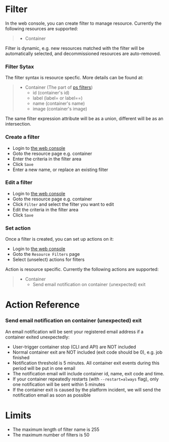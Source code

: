 # Filter

In the web console, you can create filter to manage resource. Currently the following resources are supported:

> - Container

Filter is dynamic, e.g. new resources matched with the filter will be automatically selected, and decommissioned resources are auto-removed.

### Filter Sytax
The filter syntax is resource specfic. More details can be found at:

> - Container (The part of [ps filters](https://docs.hyper.sh/Reference/CLI/ps.html))
> 	- id (container's id)
>  	- label (label=<key> or label=<key>=<value>)
> 	- name (container's name)
> 	- image (container's image)

The same filter expression attribute will be as a union, different will be as an intersection.

### Create a filter
- Login to [the web console](https://console.hyper.sh)
- Goto the resource page e.g. container
- Enter the criteria in the filter area
- Click `Save`
- Enter a new name, or replace an existing filter

### Edit a filter
- Login to [the web console](https://console.hyper.sh)
- Goto the resource page e.g. container
- Click `Filter` and select the filter you want to edit
- Edit the criteria in the filter area
- Click `Save`

### Set action
Once a filter is created, you can set up actions on it:

- Login to [the web console](https://console.hyper.sh)
- Goto the `Resource Filters` page
- Select (unselect) actions for filters
 
Action is resource specific. Currently the following actions are supported:

> - Container
> 	- Send email notification on container (unexpected) exit

# Action Reference

### Send email notification on container (unexpected) exit
An email notification will be sent your registered email address if a container exited unexpectedly:

- User-trigger container stop (CLI and API) are NOT included
- Normal container exit are NOT included (exit code should be 0), e.g. job finished
- Notification threshold is 5 minutes. All container exit events during this period will be put in one email
- The notification email will include container id, name, exit code and time.
- If your container repeatedly restarts (with `--restart=always` flag), only one notification will be sent within 5 minutes
- If the container exit is caused by the platform incident, we will send the notification email as soon as possible

# Limits

- The maximum length of filter name is 255
- The maximum number of filters is 50
